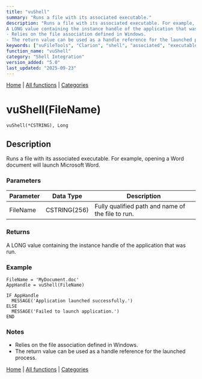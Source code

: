 ```yaml
---
title: "vuShell"
summary: "Runs a file with its associated executable."
description: "Runs a file with its associated executable. For example, opening a Word document will launch Microsoft Word. ### Parameters ### Returns
A LONG value containing the instance handle of the application that was run. ### Example ### Notes
- Relies on the file association defined in Windows.  
- The return value can be used as a handle reference for the launched process. [Home](../index.md) | [All functions](index.md) | [Categories](../categories/index.md)"
keywords: ["vuFileTools", "Clarion", "shell", "associated", "executable", "with", "vushell", "integration", "runs", "Windows", "file"]
function_name: "vuShell"
category: "Shell Integration"
version_added: "5.0"
last_updated: "2025-09-23"
---
```


[Home](../index.md) | [All functions](index.md) | [Categories](../categories/index.md)

# vuShell(FileName)

```Prototype
vuShell(*CSTRING), Long
```


## Description
Runs a file with its associated executable. For example, opening a Word document will launch Microsoft Word.

### Parameters

| Parameter | Data Type    | Description                                      |
|-----------|--------------|--------------------------------------------------|
| FileName  | CSTRING(256) | Fully qualified path and name of the file to run. |

### Returns
A LONG value containing the instance handle of the application that was run.

### Example

```Clarion
FileName = 'MyDocument.doc'
AppHandle = vuShell(FileName)

IF AppHandle
  MESSAGE('Application launched successfully.')
ELSE
  MESSAGE('Failed to launch application.')
END
```

### Notes
- Relies on the file association defined in Windows.  
- The return value can be used as a handle reference for the launched process.

[Home](../index.md) | [All functions](index.md) | [Categories](../categories/index.md)
